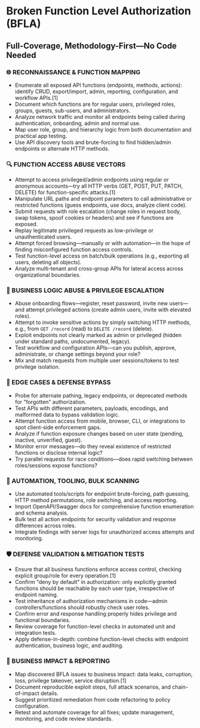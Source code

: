 # Broken Function Level Authorization (BFLA)

## Full-Coverage, Methodology-First—No Code Needed

### 🌐 RECONNAISSANCE & FUNCTION MAPPING

  - Enumerate all exposed API functions (endpoints, methods, actions): identify CRUD, export/import, admin, reporting, configuration, and workflow APIs.[1]
  - Document which functions are for regular users, privileged roles, groups, guests, sub-users, and administrators.
  - Analyze network traffic and monitor all endpoints being called during authentication, onboarding, admin and normal use.
  - Map user role, group, and hierarchy logic from both documentation and practical app testing.
  - Use API discovery tools and brute-forcing to find hidden/admin endpoints or alternate HTTP methods.

### 🔍 FUNCTION ACCESS ABUSE VECTORS

  - Attempt to access privileged/admin endpoints using regular or anonymous accounts—try all HTTP verbs (GET, POST, PUT, PATCH, DELETE) for function-specific attacks.[1]
  - Manipulate URL paths and endpoint parameters to call administrative or restricted functions (guess endpoints, use docs, analyze client code).
  - Submit requests with role escalation (change roles in request body, swap tokens, spoof cookies or headers) and see if functions are exposed.
  - Replay legitimate privileged requests as low-privilege or unauthenticated users.
  - Attempt forced browsing—manually or with automation—in the hope of finding misconfigured function access controls.
  - Test function-level access on batch/bulk operations (e.g., exporting all users, deleting all objects).
  - Analyze multi-tenant and cross-group APIs for lateral access across organizational boundaries.

### 💾 BUSINESS LOGIC ABUSE & PRIVILEGE ESCALATION

  - Abuse onboarding flows—register, reset password, invite new users— and attempt privileged actions (create admin users, invite with elevated roles).
  - Attempt to invoke sensitive actions by simply switching HTTP methods, e.g., from `GET /record` (read) to `DELETE /record` (delete).
  - Exploit endpoints not clearly marked as admin or privileged (hidden under standard paths, undocumented, legacy).
  - Test workflow and configuration APIs—can you publish, approve, administrate, or change settings beyond your role?
  - Mix and match requests from multiple user sessions/tokens to test privilege isolation.

### 🧠 EDGE CASES & DEFENSE BYPASS

  - Probe for alternate pathing, legacy endpoints, or deprecated methods for "forgotten" authorization.
  - Test APIs with different parameters, payloads, encodings, and malformed data to bypass validation logic.
  - Attempt function access from mobile, browser, CLI, or integrations to spot client-side enforcement gaps.
  - Analyze if function exposure changes based on user state (pending, inactive, unverified, guest).
  - Monitor error messages—do they reveal existence of restricted functions or disclose internal logic?
  - Try parallel requests for race conditions—does rapid switching between roles/sessions expose functions?

### 🎯 AUTOMATION, TOOLING, BULK SCANNING

  - Use automated tools/scripts for endpoint brute-forcing, path guessing, HTTP method permutations, role switching, and access reporting.
  - Import OpenAPI/Swagger docs for comprehensive function enumeration and schema analysis.
  - Bulk test all action endpoints for security validation and response differences across roles.
  - Integrate findings with server logs for unauthorized access attempts and monitoring.

### 🛡️ DEFENSE VALIDATION & MITIGATION TESTS

  - Ensure that all business functions enforce access control, checking explicit group/role for every operation.[1]
  - Confirm "deny by default" in authorization: only explicitly granted functions should be reachable by each user type, irrespective of endpoint naming.
  - Test inheritance of authorization mechanisms in code—admin controllers/functions should robustly check user roles.
  - Confirm error and response handling properly hides privilege and functional boundaries.
  - Review coverage for function-level checks in automated unit and integration tests.
  - Apply defense-in-depth: combine function-level checks with endpoint authentication, business logic, and auditing.

### 🏁 BUSINESS IMPACT & REPORTING

  - Map discovered BFLA issues to business impact: data leaks, corruption, loss, privilege takeover, service disruption.[1]
  - Document reproducible exploit steps, full attack scenarios, and chain-of-impact details.
  - Suggest prioritized remediation from code refactoring to policy configuration.
  - Retest and automate coverage for all fixes; update management, monitoring, and code review standards.
